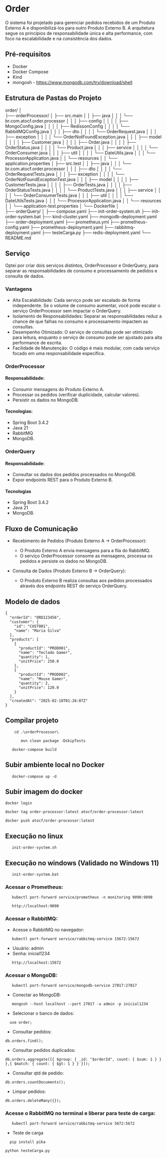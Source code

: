 # Order
O sistema foi projetado para gerenciar pedidos recebidos de um Produto Externo A e disponibilizá-los para outro Produto Externo B. A arquitetura segue os princípios de responsabilidade única e alta performance, com foco na escalabilidade e na consistência dos dados.


## Pré-requisitos
- Docker
- Docker Compose
- Kind
- mongosh - https://www.mongodb.com/try/download/shell

## Estrutura de Pastas do Projeto
order/
│   
├── orderProcessor/
│   ├── src.main
│   │   ├── java
│   │   │  └── br.com.atocf.order.processor
│   │   │       ├── config
│   │   │       │   ├── MongoConfig.java
│   │   │       │   ├── RedissonConfig
│   │   │       │   └── RabbitMQConfig.java
│   │   │       ├── dto
│   │   │       │   └── OrderRequest.java
│   │   │       ├── exception
│   │   │       │   └── OrderNotFoundException.java
│   │   │       ├── model
│   │   │       │   ├── Customer.java
│   │   │       │   ├── Order.java
│   │   │       │   ├── OrderStatus.java
│   │   │       │   └── Product.java
│   │   │       ├── service
│   │   │       │   └── OrderConsumer.java
│   │   │       ├── util
│   │   │       │   └── DateUtils.java
│   │   │       └── ProcessorApplication.java
│   │   └── resources
│   │       └── application.properties
│   ├── src.test
│   │   ├── java
│   │   │   └── br.com.atocf.order.processor
│   │   │       ├── dto
│   │   │       │   └── OrderRequestTests.java
│   │   │       ├── exception
│   │   │       │   └── OrderNotFoundExceptionTest.java
│   │   │       ├── model
│   │   │       │   ├── CustomerTests.java
│   │   │       │   ├── OrderTests.java
│   │   │       │   ├── OrderStatusTests.java
│   │   │       │   └── ProductTests.java
│   │   │       ├── service
│   │   │       │   └── OrderConsumerTests.java
│   │   │       ├── util
│   │   │       │   └── DateUtilsTests.java
│   │   │       └── ProcessorApplication.java
│   │   └── resources
│   │       └── application-test.properties
│   └── Dockerfile
│      
├── orderQuery/
│
├── compose.yaml
├── init-order-system.sh
├── init-order-system.bat
├── kind-cluster.yaml
├── mongodb-deployment.yaml
├── order-deployment.yaml
├── prometheus.yml
├── prometheus-config.yaml
├── prometheus-deployment.yaml
├── rabbitmq-deployment.yaml
├── testeCarga.py
├── redis-deployment.yaml
└── README.md

## Serviço

Optei por criar dois serviços distintos, OrderProcessor e OrderQuery, para separar as responsabilidades de consumo e processamento de pedidos e consulta de dados.

### Vantagens

 - Alta Escalabilidade: Cada serviço pode ser escalado de forma independente. Se o volume de consumo aumentar, você pode escalar o serviço OrderProcessor sem impactar o OrderQuery.
 - Isolamento de Responsabilidades: Separar as responsabilidades reduz a chance de que falhas no consumo e processamento impactem as consultas.
 - Desempenho Otimizado: O serviço de consultas pode ser otimizado para leitura, enquanto o serviço de consumo pode ser ajustado para alta performance de escrita.
 - Facilidade de Manutenção: O código é mais modular, com cada serviço focado em uma responsabilidade específica.

### OrderProcessor

#### Responsabilidade:
- Consumir mensagens do Produto Externo A.
- Processar os pedidos (verificar duplicidade, calcular valores).
- Persistir os dados no MongoDB.

####  Tecnologias: 
- Spring Boot 3.4.2
- Java 21
- RabbitMQ
- MongoDB.

### OrderQuery

#### Responsabilidade:
- Consultar os dados dos pedidos processados no MongoDB.
- Expor endpoints REST para o Produto Externo B.

#### Tecnologias
- Spring Boot 3.4.2
- Java 21
- MongoDB.

## Fluxo de Comunicação

- Recebimento de Pedidos (Produto Externo A → OrderProcessor):
  - O Produto Externo A envia mensagens para a fila do RabbitMQ.
  - O serviço OrderProcessor consome as mensagens, processa os pedidos e persiste os dados no MongoDB.

- Consulta de Dados (Produto Externo B → OrderQuery):
  - O Produto Externo B realiza consultas aos pedidos processados através dos endpoints REST do serviço OrderQuery.

## Modelo de dados 
```
{
  "orderId": "ORD123456",
  "customer": {
    "id": "CUST001",
    "name": "Maria Silva"
  },
  "products": [
    {
      "productId": "PROD001",
      "name": "Teclado Gamer",
      "quantity": 1,
      "unitPrice": 250.0
    },
    {
      "productId": "PROD002",
      "name": "Mouse Gamer",
      "quantity": 2,
      "unitPrice": 120.0
    }
  ],
  "createdAt": "2025-02-18T01:26:07Z"
}
```

## Compilar projeto
```shell
    cd .\orderProcessor\ 
```
```shell
       mvn clean package -DskipTests
```
```shell
   docker-compose build
```

## Subir ambiente local no Docker
```shell
   docker-compose up -d
```

## Subir imagem do docker
```shell
docker login
```
```shell
docker tag order-processor:latest atocf/order-processor:latest
```
```shell
docker push atocf/order-processor:latest
```

## Execução no linux 

```shell
   init-order-system.sh
```
## Execução no windows (Validado no Windows 11)

```shell
   init-order-system.bat
```

### Acessar o Prometheus:
```shell
   kubectl port-forward service/prometheus -n monitoring 9090:9090
```
```shell
   http://localhost:9090
```

### Acessar o RabbitMQ:
- Acesse o RabbitMQ no navegador:
```shell
   kubectl port-forward service/rabbitmq-service 15672:15672
```
- Usuário: admin
- Senha: inicial1234
```shell
   http://localhost:15672
```

### Acessar o MongoDB:
```shell
   kubectl port-forward service/mongodb-service 27017:27017
```

- Conectar ao MongoDB:
```shell
   mongosh --host localhost --port 27017 -u admin -p inicial1234 
```
- Selecionar o banco de dados:
```shell
  use order;
```
- Consultar pedidos:
```shell
db.orders.find();
```
- Consultar pedidos duplicados:
```shell
db.orders.aggregate([{ $group: { _id: "$orderId", count: { $sum: 1 } } },{ $match: { count: { $gt: 1 } } }]);
```
- Consultar qtd de pedido:
```shell
db.orders.countDocuments();
```
- Limpar pedidos:
```shell
db.orders.deleteMany({});
```

### Acesse o RabbitMQ no terminal e liberar para teste de carga:
```shell
   kubectl port-forward service/rabbitmq-service 5672:5672
```
- Teste de carga
```shell
  pip install pika
```
```shell
python testeCarga.py
```
